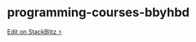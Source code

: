 # programming-courses-bbyhbd

[Edit on StackBlitz ⚡️](https://stackblitz.com/edit/programming-courses-bbyhbd)